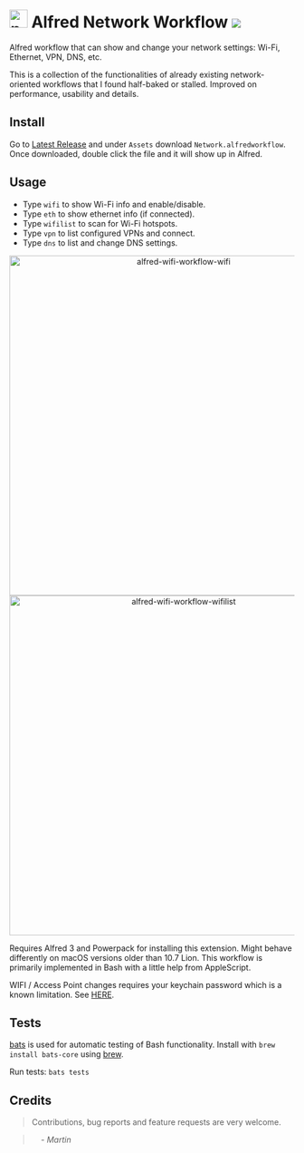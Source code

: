 # <img src="https://raw.githubusercontent.com/mrodalgaard/alfred-network-workflow/master/icon.png" alt="network" width="32"> Alfred Network Workflow ![](https://github.com/mrodalgaard/alfred-network-workflow/workflows/CI/badge.svg)

Alfred workflow that can show and change your network settings: Wi-Fi, Ethernet, VPN, DNS, etc.

This is a collection of the functionalities of already existing network-oriented workflows that I found half-baked or stalled. Improved on performance, usability and details.

## Install

Go to [Latest Release](https://github.com/mrodalgaard/alfred-network-workflow/releases/latest) and under `Assets` download `Network.alfredworkflow`. Once downloaded, double click the file and it will show up in Alfred.

## Usage

* Type `wifi` to show Wi-Fi info and enable/disable.
* Type `eth` to show ethernet info (if connected).
* Type `wifilist` to scan for Wi-Fi hotspots.
* Type `vpn` to list configured VPNs and connect.
* Type `dns` to list and change DNS settings.

<p align="center">
<img src="https://raw.githubusercontent.com/mrodalgaard/alfred-network-workflow/master/screenshots/wifi-preview.png" alt="alfred-wifi-workflow-wifi" width="600">
<img src="https://raw.githubusercontent.com/mrodalgaard/alfred-network-workflow/master/screenshots/wifilist-preview.png" alt="alfred-wifi-workflow-wifilist" width="600">
</p>

Requires Alfred 3 and Powerpack for installing this extension. Might behave differently on macOS versions older than 10.7 Lion. This workflow is primarily implemented in Bash with a little help from AppleScript.

WIFI / Access Point changes requires your keychain password which is a known limitation. See [HERE](https://github.com/mrodalgaard/alfred-network-workflow/issues/11#issuecomment-559252188).

## Tests

[bats](https://github.com/bats-core/bats-core) is used for automatic testing of Bash functionality. Install with `brew install bats-core` using [brew](http://brew.sh/).

Run tests: `bats tests`

## Credits

> Contributions, bug reports and feature requests are very welcome.

> &nbsp; &nbsp; _- Martin_
